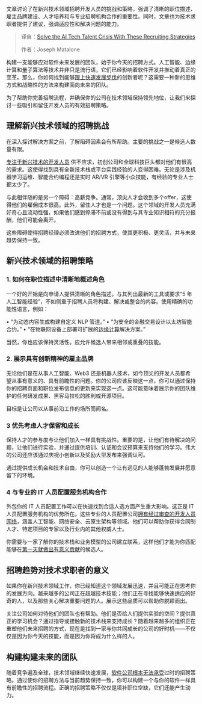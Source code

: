 <!--
title: 用这些招聘策略，解决AI技术人才危机
cover: https://cdn.thenewstack.io/media/2025/08/78459e12-career-3478983_1280.jpg
summary: 文章讨论了在新兴技术领域招聘开发人员的挑战和策略，强调了清晰的职位描述、雇主品牌建设、人才培养和与专业招聘机构合作的重要性。同时，文章也为技术求职者提供了建议，强调适应性和解决问题的能力。
-->

文章讨论了在新兴技术领域招聘开发人员的挑战和策略，强调了清晰的职位描述、雇主品牌建设、人才培养和与专业招聘机构合作的重要性。同时，文章也为技术求职者提供了建议，强调适应性和解决问题的能力。

> 译自：[Solve the AI Tech Talent Crisis With These Recruiting Strategies](https://thenewstack.io/solve-the-ai-tech-talent-crisis-with-these-recruiting-strategies/)
> 
> 作者：Joseph Matalone

构建一支能够应对软件未来发展的团队，始于你今天的招聘方式。人工智能、边缘计算和量子算法等技术并非只是流行语，它们已经影响着软件开发并推动着真正的变革。那么，你如何找到能够[跟上快速发展步伐](https://thenewstack.io/ai-is-evolving-rapidly-heres-how-developers-can-keep-pace/)的创新者呢？这需要一种新的思维方式和战略性的方法来构建面向未来的团队。

为了帮助你完善招聘流程，并确保你的公司在技术领域保持领先地位，让我们来探讨一些吸引和留住开发人员的有效招聘策略。

## 理解新兴技术领域的招聘挑战

在深入探讨解决方案之前，了解阻碍因素会有所帮助。主要的挑战之一是候选人数量有限。

[专注于新兴技术的开发人员](https://thenewstack.io/blueskys-at-protocol-pros-and-cons-for-developers/) 供不应求，初创公司和全球科技巨头都对他们有很高的需求。这使得找到具有全新技术栈或平台实践经验的人变得困难。无论是涉及机器学习运维、智能合约编程还是实时 AR/VR 引擎等小众技能，有经验的专业人士都太少了。

与此相伴随的是另一个障碍：高薪竞争。通常，顶尖人才会收到多个offer，这使得他们的雇佣成本很高。此外，留住人才也是一个问题。这个领域的开发人员充满好奇心且流动性强，如果他们感到停滞不前或没有得到与其专业知识相符的充分报酬，他们可能会离开。

这些障碍使得招聘经理必须改进他们的招聘方式，使其更积极、更灵活，并与未来趋势保持一致。

## 新兴技术领域的招聘策略

### 1. 如何在职位描述中清晰地概述角色

一个好的开始是向申请人提供清晰的角色描述。与其列出最新的工具或要求“5 年人工智能经验”，不如侧重于招聘人员将构建、解决或整合的内容。使用精确的功能性语言，例如：

• “为动态内容生成构建自定义 NLP 管道。”
• “为安全的金融交易设计以太坊智能合约。”
• “在物联网设备上部署可扩展的[边缘计算](https://thenewstack.io/how-to-accelerate-edge-application-deployment-at-scale/)解决方案。”

当然，你也应该保持灵活性。应允许候选人带来相邻或重叠的技能。

### 2. 展示具有创新精神的雇主品牌

无论他们是在从事人工智能、Web3 还是机器人技术，如今顶尖的开发人员都希望从事有意义的、具有前瞻性的问题。你的公司应该反映这一点，你可以通过保持你的招聘页面和职位发布信息的更新来实现这一点。这可能意味着展示你的团队维护的任何研发成果、黑客马拉松的胜利或开源项目。

目标是让公司以从事前沿工作的场所而闻名。

### 3 优先考虑人才保留和成长

保持人才的参与度与让他们加入一样具有挑战性。重要的是，让他们有待解决的问题，让他们进行实验，并通过提供培训、认证和会议预算来支持他们的学习。伟大的公司还应该通过庆祝小创新以及奖励大型发布来强调认可。

通过提供成长机会和技术自由，你可以创造一个让有远见的人能够蓬勃发展并愿意留下的环境。

### 4 与专业的 IT 人员配置服务机构合作

外包你的 IT 人员配置工作可以在快速找到合适人选方面产生重大影响。这正是 IT 人员配置服务机构的优势所在。这些专业的人员配置公司[拥有经过审查的开发人员网络](https://thenewstack.io/the-challenges-of-securing-the-open-source-supply-chain/)，涵盖人工智能、网络安全、云原生架构等领域。他们可以帮助你获得合同制人才、特定项目的专家以及行业内的其他权威人士。

你需要与一家了解你的技术栈和业务模型的公司建立联系，这样他们才能为你匹配能够在[第一天就做出有意义贡献](https://thenewstack.io/enterprise-platform-teams-are-stuck-in-day-two-hell/)的候选人。

## 招聘趋势对技术求职者的意义

如果你在新兴技术领域工作，你已经知道这个领域发展迅速，并且可能正在思考你的发展方向。越来越多的公司正在超越技术技能；他们正在寻找能够快速适应的好奇的人，以及那些关心解决重要问题的人。展示这些品质可以帮助你脱颖而出。

关注公司如何对待他们的团队也有帮助。他们是否给人们提供实验的空间？提供真正的学习机会？通过指导或接触新的技术栈来支持成长？随着越来越多的组织正在重塑他们未来招聘的方式，现在是找到一家与你共同成长的公司的好时机——不仅仅是因为你今天的技能，而是因为你将成为什么样的人。

## 构建构建未来的团队

随着竞争遍及全球，技术领域继续快速发展，[软件公司根本无法承受](https://thenewstack.io/why-startups-cant-afford-free-open-source-testing/)过时的招聘策略。通过使你的招聘方法与当前趋势保持一致，你可以构建一个与你的软件一样具有前瞻性的招聘流程。正确的招聘策略不仅仅是填补职位空缺，它们还能产生动力。